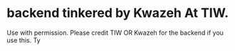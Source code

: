 # backend tinkered by Kwazeh At TIW. 
Use with permission. 
Please credit TIW OR Kwazeh for the backend if you use this. Ty
